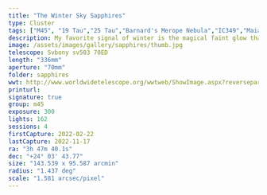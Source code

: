 ```yaml
---
title: "The Winter Sky Sapphires"
type: Cluster
tags: ["M45", "19 Tau","25 Tau","Barnard's Merope Nebula","IC349","Maia Nebula","Merope Nebula","NGC1432","NGC1435","Sterope I (21 Tau)","The star 18 Tau","The star Alcyone (η Tau)","The star Asterope","The star Atlas (27 Tau)","The star Celaeno (16 Tau)","The star Electra (17 Tau)","The star Merope (23 Tau)","The star Pleione (28 Tau)","The star Sterope II (22 Tau)","The star Taygeta (q Tau)"]
description: My favorite signal of winter is the magical faint glow that glimmers in your peripheral vision but fades to a blur when you gaze head on. Magnification reveals several bright blue stars burrowing through long filaments of ionized gas and dust. The brightest of these are the famed Seven Sisters or Pleiades.
image: /assets/images/gallery/sapphires/thumb.jpg
telescope: Svbony sv503 70ED
length: "336mm"
aperture: "70mm"
folder: sapphires
wwt: http://www.worldwidetelescope.org/wwtweb/ShowImage.aspx?reverseparity=False&scale=1.580821&name=sapphires.jpg&imageurl=https://deepskyworkflows.com/assets/images/gallery/sapphires/sapphires.jpg&credits=Jeremy+Likness+at+DeepSkyWorkflows.com+(All+Rights+Reserved)&creditsUrl=&ra=56.851766&dec=24.061330&x=2640.1&y=1920.6&rotation=50.96&thumb=https://deepskyworkflows.com/assets/images/gallery/sapphires/thumb.jpg
printurl: 
signature: true
group: m45
exposure: 300
lights: 162
sessions: 4
firstCapture: 2022-02-22
lastCapture: 2022-11-17
ra: "3h 47m 40.1s"
dec: "+24° 03' 43.77"
size: "143.539 x 95.587 arcmin"
radius: "1.437 deg"
scale: "1.581 arcsec/pixel"
---
```

